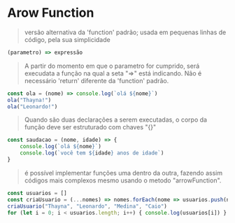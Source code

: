 # Arow Function

> versão alternativa da 'function' padrão; usada em pequenas linhas de código, pela sua simplicidade

~~~JavaScript
(parametro) => expressão
~~~

> A partir do momento em que o parametro for cumprido, será execudata a função na qual a seta "=>" está indicando. Não é necessário 'return' diferente da 'function' padrão.

~~~JavaScript
const ola = (nome) => console.log(`olá ${nome}`)
ola("Thayna!")
ola("Leonardo!")
~~~

> Quando são duas declarações a serem executadas, o corpo da função deve ser estruturado com chaves "{}"

~~~JavaScript
const saudacao = (nome, idade) => {
    console.log(`olá ${nome}`)
    console.log(`você tem ${idade} anos de idade`)
} 
~~~

> é possível implementar funções uma dentro da outra, fazendo assim códigos mais complexos mesmo usando o metodo "arrowFunction".

~~~JavaScript
const usuarios = []
const criaUsuario = (...nomes) => nomes.forEach(nome => usuarios.push(nome))
criaUsuario("Thayna", "Leonardo", "Medina", "Caio")
for (let i = 0; i < usuarios.length; i++) { console.log(usuarios[i]) }
~~~